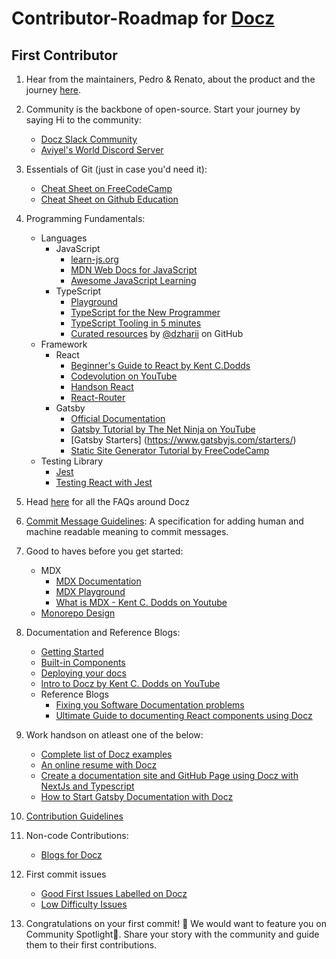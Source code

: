 # Contributor-Roadmap for [Docz](https://www.docz.site/)

## First Contributor

1. Hear from the maintainers, Pedro & Renato, about the product and the journey [here](https://www.youtube.com/watch?v=w7HuDtfV8Ew&list=PLQEGxqpF0XxZpDsPZFASuTT9wNZZkpqEE&index=8).
2. Community is the backbone of open-source. Start your journey by saying Hi to the community:
    - [Docz Slack Community](https://docz-workspace.slack.com/join/shared_invite/enQtNzc4ODc2ODA3NzUxLWI0ZmYwY2NhNjhkNDFjN2UzYzlmMDcwZjQyZGY4MWQ1NmQwZDVlZDE4MmE3N2I4MWRjZTAxZjY4ODk4NGMzZjg#/shared-invite/email)
    - [Aviyel's World Discord Server](https://discord.gg/mB5w2D59za)
3. Essentials of Git (just in case you'd need it):
    - [Cheat Sheet on FreeCodeCamp](https://www.freecodecamp.org/news/a-simple-git-guide-and-cheat-sheet-for-open-source-contributors/)
    - [Cheat Sheet on Github Education](https://education.github.com/git-cheat-sheet-education.pdf)
4. Programming Fundamentals:
   - Languages
     - JavaScript
        -  [learn-js.org](https://www.learn-js.org/)
        -  [MDN Web Docs for JavaScript](https://developer.mozilla.org/en-US/docs/Web/JavaScript/Reference)
        -  [Awesome JavaScript Learning](https://github.com/micromata/awesome-javascript-learning)
     - TypeScript
        - [Playground](https://www.typescriptlang.org/play)
        - [TypeScript for the New Programmer](https://www.typescriptlang.org/docs/handbook/typescript-from-scratch.html)
        - [TypeScript Tooling in 5 minutes](https://www.typescriptlang.org/docs/handbook/typescript-tooling-in-5-minutes.html)
        - [Curated resources](https://github.com/dzharii/awesome-typescript) by [@dzharii](https://github.com/dzharii) on GitHub
   - Framework
     - React
       - [Beginner's Guide to React by Kent C.Dodds](https://egghead.io/courses/the-beginner-s-guide-to-react)
       - [Codevolution on YouTube](https://www.youtube.com/c/Codevolution/playlists)
       - [Handson React](https://handsonreact.com/docs/)
       - [React-Router](https://reacttraining.com/react-router/)
     - Gatsby
       - [Official Documentation](https://www.gatsbyjs.com/docs/tutorial/)
       - [Gatsby Tutorial by The Net Ninja on YouTube](https://www.youtube.com/watch?v=Qms4k6y7OgI&list=PL4cUxeGkcC9hw1g77I35ZivVLe8k2nvjB)
       - [Gatsby Starters] (https://www.gatsbyjs.com/starters/)
       - [Static Site Generator Tutorial by FreeCodeCamp](https://youtu.be/RaTpreA0v7Q)
   - Testing Library
     - [Jest](https://facebook.github.io/jest/) 
     - [Testing React with Jest](https://testing-library.com/docs/react-testing-library/example-intro/)
5. Head [here](https://aviyel.com/projects/9/docz/questions) for all the FAQs around Docz
6. [Commit Message Guidelines](https://www.conventionalcommits.org/en/v1.0.0/): A specification for adding human and machine readable meaning to commit messages.
7. Good to haves before you get started:
    - MDX
      - [MDX Documentation](https://mdxjs.com/)
      - [MDX Playground](https://mdxjs.com/playground/)
      - [What is MDX - Kent C. Dodds on Youtube](https://www.youtube.com/watch?v=d2sQiI5NFAM)
    - [Monorepo Design](https://semaphoreci.com/blog/what-is-monorepo)
8. Documentation and Reference Blogs:
    - [Getting Started](https://www.docz.site/docs/getting-started)
    - [Built-in Components](https://www.docz.site/docs/built-in-components)
    - [Deploying your docs](https://www.docz.site/docs/deploying-your-docs)
    - [Intro to Docz by Kent C. Dodds on YouTube](https://www.youtube.com/watch?v=VCvum6COleQ)
    - Reference Blogs
      - [Fixing you Software Documentation problems](https://aviyel.com/post/1469/fixing-your-software-documentation-problem-in-2022)
      - [Ultimate Guide to documenting React components using Docz](https://aviyel.com/post/1296/ultimate-guide-to-documenting-react-components-using-docz)
9. Work handson on atleast one of the below:
    - [Complete list of Docz examples](https://github.com/doczjs/docz/tree/main/examples)
    - [An online resume with Docz](https://aviyel.com/post/1152/thinking-outside-the-box-an-online-resume-with-docz)
    - [Create a documentation site and GitHub Page using Docz with NextJs and Typescript](https://aviyel.com/post/824/how-to-create-a-documentation-site-and-github-page-using-docz-with-nextjs-and-typescript)
    - [How to Start Gatsby Documentation with Docz](https://aviyel.com/post/974/how-to-start-gatsby-documentation-with-docz)
10. [Contribution Guidelines](https://github.com/doczjs/docz/blob/main/CONTRIBUTING.md)
11. Non-code Contributions:
    - [Blogs for Docz](https://github.com/aviyeldevrel/Aviyel-Blogs-Review/issues)
12. First commit issues
    - [Good First Issues Labelled on Docz](https://github.com/doczjs/docz/issues?q=+label%3A%22good+first+issue%22+)
    - [Low Difficulty Issues](https://github.com/doczjs/docz/issues?q=label%3A%22difficult%3A+low%22)

13. Congratulations on your first commit! :tada: We would want to feature you on Community Spotlight:flashlight:. Share your story with the community and guide them to their first contributions.
